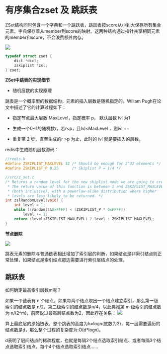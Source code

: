 
# 有序集合zset 及 跳跃表

ZSet结构同时包含一个字典和一个跳跃表，跳跃表按score从小到大保存所有集合元素。字典保存着从member到score的映射。这两种结构通过指针共享相同元素的member和score，不会浪费额外内存。

![](/uploads/upload_22a98b79bac16b43b31dbfc4c4f40db7.png)

```c
typedef struct zset {
    dict *dict;
    zskiplist *zsl;
} zset;
```


**ZSet中跳表的实现细节**

- 随机层数的实现原理

跳表是一个概率型的数据结构，元素的插入层数是随机指定的。Willam Pugh在论文中描述了它的计算过程如下：

- 指定节点最大层数 MaxLevel，指定概率 p， 默认层数 lvl 为1 

- 生成一个0~1的随机数r，若r<p，且lvl<MaxLevel ，则lvl ++

- 重复第 2 步，直至生成的r >p 为止，此时的 lvl 就是要插入的层数。

redis中生成随机层数源码：

```c
//redis.h
#define ZSKIPLIST_MAXLEVEL 32 /* Should be enough for 2^32 elements */
#define ZSKIPLIST_P 0.25      /* Skiplist P = 1/4 */

//src/z_set.c
/* Returns a random level for the new skiplist node we are going to create.
 * The return value of this function is between 1 and ZSKIPLIST_MAXLEVEL
 * (both inclusive), with a powerlaw-alike distribution where higher
 * levels are less likely to be returned. */
int zslRandomLevel(void) {
    int level = 1;
    while ((random()&0xFFFF) < (ZSKIPLIST_P * 0xFFFF))
        level += 1;
    return (level<ZSKIPLIST_MAXLEVEL) ? level : ZSKIPLIST_MAXLEVEL;
}
```

**节点删除**

![](/uploads/upload_4401a179dbe5b9c57d9dd6692a4a3fd5.png)


跳表元素的删除与普通链表相比增加了索引层的判断，如果结点是非索引结点则正常处理，如果结点是索引结点那边需要进行索引层结点的处理。

## 跳跃表

如何确定最高索引层数m呢？

如果一个链表有 n 个结点，如果每两个结点取出一个结点建立索引，那么第一级索引的结点数是 n/2，第二级索引的结点数是n/4，以此类推第 m 级索引的结点数为 n/(2^m)，前面说过最高层结点数为2，因此存在关系：
![](/uploads/upload_8133f85d89c15ee6da1d265fdbbcdfec.png)


算上最底层的原始链表，整个跳表的高度为h=logn(底数为2)，每一层需要遍历的结点数是d，那么整个过程的复杂度为:O(d*logn)。

d表明了层间结点的稀疏程度，也就是每隔2个结点选取索引结点、或者每隔3个结点选取索引结点，每个4个结点选取索引结点......